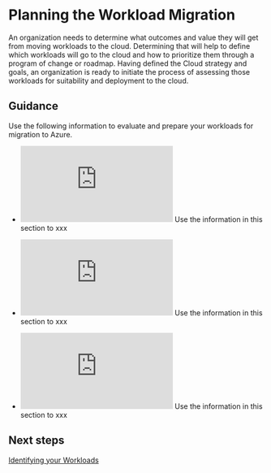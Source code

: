 # Planning the Workload Migration

An organization needs to determine what outcomes and value they will get from moving workloads to the cloud. Determining that will help to define which workloads will go to the cloud and how to prioritize them through a program of change or roadmap. Having defined the Cloud strategy and goals, an organization is ready to initiate the process of assessing those workloads for suitability and deployment to the cloud.

## Guidance

Use the following information to evaluate and prepare your workloads for migration to Azure.

- ![Identifying your Workloads](https://github.com/alvarovitta/Workload-Migration/blob/master/1.1-Identifying-your-Workloads.md) Use the information in this section to xxx

- ![Defining a Cloud Strategy](https://github.com/alvarovitta/Workload-Migration/blob/master/1.2-Defining-a-Cloud-Strategy.md) Use the information in this section to xxx

- ![Evaluating Workload End User Requirements](https://github.com/alvarovitta/Workload-Migration/blob/master/1.3-Evaluating%20Workload-End-User-Requirements.md) Use the information in this section to xxx

## Next steps

[Identifying your Workloads](https://github.com/alvarovitta/Workload-Migration/blob/master/1.1-Identifying-your-Workloads.md)
